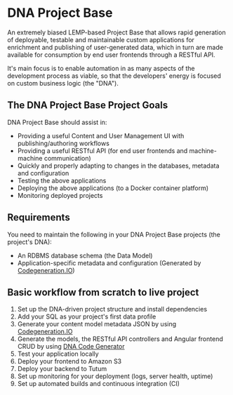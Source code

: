 DNA Project Base
================

An extremely biased LEMP-based Project Base that allows rapid generation of deployable, testable and maintainable custom applications for enrichment and publishing of user-generated data, which in turn are made available for consumption by end user frontends through a RESTful API.

It's main focus is to enable automation in as many aspects of the development process as viable, so that the developers' energy is focused on custom business logic (the "DNA").

## The DNA Project Base Project Goals

DNA Project Base should assist in:
* Providing a useful Content and User Management UI with publishing/authoring workflows
* Providing a useful RESTful API (for end user frontends and machine-machine communication)
* Quickly and properly adapting to changes in the databases, metadata and configuration
* Testing the above applications
* Deploying the above applications (to a Docker container platform)
* Monitoring deployed projects

## Requirements

You need to maintain the following in your DNA Project Base projects (the project's DNA):
* An RDBMS database schema (the Data Model)
* Application-specific metadata and configuration (Generated by [Codegeneration.IO](https://codegeneration.io))

## Basic workflow from scratch to live project

1. Set up the DNA-driven project structure and install dependencies
2. Add your SQL as your project's first data profile
3. Generate your content model metadata JSON by using [Codegeneration.IO](https://codegeneration.io)
4. Generate the models, the RESTful API controllers and Angular frontend CRUD by using [DNA Code Generator](https://github.com/neam/dna-code-generator)
5. Test your application locally
6. Deploy your frontend to Amazon S3
7. Deploy your backend to Tutum
8. Set up monitoring for your deployment (logs, server health, uptime)
9. Set up automated builds and continuous integration (CI)
